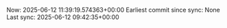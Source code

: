 Now: 2025-06-12 11:39:19.574363+00:00 Earliest commit since sync: None Last sync: 2025-06-12 09:42:35+00:00
